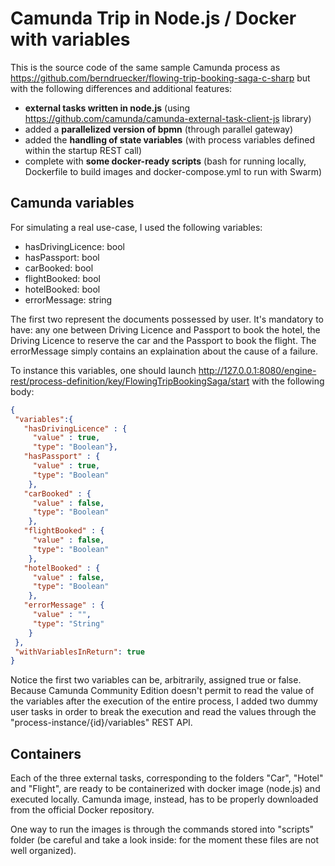 # Camunda Trip in Node.js / Docker with variables
This is the source code of the same sample Camunda process as https://github.com/berndruecker/flowing-trip-booking-saga-c-sharp but with the following differences and additional features:

- **external tasks written in node.js** (using https://github.com/camunda/camunda-external-task-client-js library)
- added a **parallelized version of bpmn** (through parallel gateway)
- added the **handling of state variables** (with process variables defined within the startup REST call)
- complete with **some docker-ready scripts** (bash for running locally, Dockerfile to build images and docker-compose.yml to run with Swarm)

## Camunda variables
For simulating a real use-case, I used the following variables:
- hasDrivingLicence: bool
- hasPassport: bool
- carBooked: bool
- flightBooked: bool
- hotelBooked: bool
- errorMessage: string
   
The first two represent the documents possessed by user. It's mandatory to have: any one between Driving Licence and Passport to book the hotel,
the Driving Licence to reserve the car and the Passport to book the flight. The errorMessage simply contains an explaination about the cause of a failure.

To instance this variables, one should launch http://127.0.0.1:8080/engine-rest/process-definition/key/FlowingTripBookingSaga/start with the following body:

```JSON
{
 "variables":{
   "hasDrivingLicence" : {
     "value" : true,
     "type": "Boolean"},
   "hasPassport" : {
     "value" : true,
     "type": "Boolean"
    },
   "carBooked" : {
     "value" : false,
     "type": "Boolean"
    },
   "flightBooked" : {
     "value" : false,
     "type": "Boolean"
    },
   "hotelBooked" : {
     "value" : false,
     "type": "Boolean"
    },
   "errorMessage" : {
     "value" : "",
     "type": "String"
    }
 },
 "withVariablesInReturn": true
}

```
Notice the first two variables can be, arbitrarily, assigned true or false.
Because Camunda Community Edition doesn't permit to read the value of the variables after the execution of the entire process, I added two dummy user tasks in order to break the execution and read the values through the "process-instance/{id}/variables" REST API.

## Containers
Each of the three external tasks, corresponding to the folders "Car", "Hotel" and "Flight", are ready to be containerized with docker image (node.js) and executed locally. Camunda image, instead, has to be properly downloaded from the official Docker repository.

One way to run the images is through the commands stored into "scripts" folder (be careful and take a look inside: for the moment these files are not well organized).

